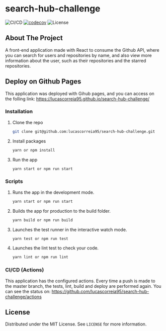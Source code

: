 # search-hub-challenge

![CI/CD](https://github.com/dyarleniber/react-workflow-gh-actions/workflows/CI/CD/badge.svg)
[![codecov](https://codecov.io/gh/lucascorreia95/search-hub-challenge/branch/master/graph/badge.svg)](https://codecov.io/gh/lucascorreia95/search-hub-challenge)
![License](https://img.shields.io/github/license/dyarleniber/react-workflow-gh-actions)

## About The Project

A front-end application made with React to consume the Github API, where you can search for users and repositories by name, and also view more information about the user, such as their repositories and the starred repositories.

## Deploy on Github Pages

This application was deployed with Gihub pages, and you can access on the folling link: https://lucascorreia95.github.io/search-hub-challenge/


### Installation

1. Clone the repo
   ```sh
   git clone git@github.com:lucascorreia95/search-hub-challenge.git
   ```
2. Install packages
   ```sh
   yarn or npm install
   ```
3. Run the app
   ```sh
   yarn start or npm run start
   ```
   
### Scripts

1. Runs the app in the development mode.
   ```sh
   yarn start or npm run start
   ```
2. Builds the app for production to the build folder.
   ```sh
   yarn build or npm run build
   ```
3. Launches the test runner in the interactive watch mode.
   ```sh
   yarn test or npm run test
   ```
4. Launches the lint test to check your code.
   ```sh
   yarn lint or npm run lint
   ```
   
### CI/CD (Actions)

This application has the configured actions. Every time a push is made to the master branch, the tests, lint, build and deploy are performed again. You can see the status on: https://github.com/lucascorreia95/search-hub-challenge/actions

## License

Distributed under the MIT License. See `LICENSE` for more information.
